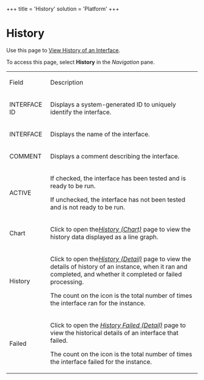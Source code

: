 +++
title = 'History'
solution = 'Platform'
+++

# History

<div class="use">

Use this page to [View History of an
Interface](../Use_Cases/View_History_of_an_Interface).

</div>

To access this page, select **History** in the *Navigation* pane.

<table>
<tbody>
<tr class="odd">
<td><p>Field</p></td>
<td><p>Description</p></td>
</tr>
<tr class="even">
<td><p>INTERFACE ID</p></td>
<td><p>Displays a system-generated ID to uniquely identify the interface.</p></td>
</tr>
<tr class="odd">
<td><p>INTERFACE</p></td>
<td><p>Displays the name of the interface.</p></td>
</tr>
<tr class="even">
<td><p>COMMENT</p></td>
<td><p>Displays a comment describing the interface.</p></td>
</tr>
<tr class="odd">
<td><p>ACTIVE</p></td>
<td><p>If checked, the interface has been tested and is ready to be run.</p>
<p>If unchecked, the interface has not been tested and is not ready to be run.</p></td>
</tr>
<tr class="even">
<td><p>Chart</p></td>
<td><p>Click to open the<em><a href="History_Chart">History (Chart)</a></em> page to view the history data displayed as a line graph.</p></td>
</tr>
<tr class="odd">
<td><p>History</p></td>
<td><p>Click to open the<em><a href="History_Detail">History (Detail)</a></em> page to view the details of history of an instance, when it ran and completed, and whether it completed or failed processing.</p>
<p>The count on the icon is the total number of times the interface ran for the instance.</p></td>
</tr>
<tr class="even">
<td><p>Failed</p></td>
<td><p>Click to open the <em><a href="History_Failed_Detail">History Failed (Detail)</a></em> page to view the historical details of an interface that failed.</p>
<p>The count on the icon is the total number of times the interface failed for the instance.</p></td>
</tr>
</tbody>
</table>
